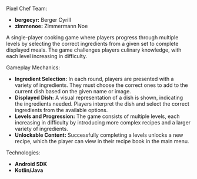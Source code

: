 Pixel Chef
Team:
- **bergecyr:** Berger Cyrill
- **zimmenoe:** Zimmermann Noe

A single-player cooking game where players progress through multiple levels by selecting the correct ingredients from a given set to complete displayed meals. The game challenges players culinary knowledge, with each level increasing in difficulty.

Gameplay Mechanics:
- **Ingredient Selection:** In each round, players are presented with a variety of ingredients. They must choose the correct ones to add to the current dish based on the given name or image.
- **Displayed Dish:** A visual representation of a dish is shown, indicating the ingredients needed. Players interpret the dish and select the correct ingredients from the available options.
- **Levels and Progression:** The game consists of multiple levels, each increasing in difficulty by introducing more complex recipes and  a larger variety of ingredients.
- **Unlockable Content:** Successfully completing a levels unlocks a new recipe, which the player can view in their recipe book in the main menu.

Technologies:
- **Android SDK**
- **Kotlin/Java**
